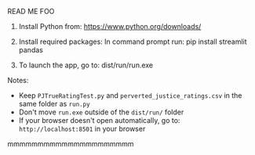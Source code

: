 READ ME FOO


1. Install Python from: 
   https://www.python.org/downloads/

2. Install required packages:
   In command prompt run:
   pip install streamlit pandas

3. To launch the app, go to:
   dist/run/run.exe


Notes: 

- Keep `PJTrueRatingTest.py` and `perverted_justice_ratings.csv` in the same folder as `run.py`
- Don't move `run.exe` outside of the `dist/run/` folder
- If your browser doesn't open automatically, go to:  
  `http://localhost:8501` in your browser



mmmmmmmmmmmmmmmmmmmmm
